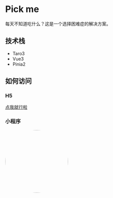 # Pick me

每天不知道吃什么？这是一个选择困难症的解决方案。

## 技术栈

- Taro3
- Vue3
- Pinia2

## 如何访问

### H5

[点我就行啦](https://lexmin0412.github.io/pick-me/)

### 小程序

<img src="https://lexmin.oss-cn-hangzhou.aliyuncs.com/statics/pick-me/images/gh_e87c955b6cb4_1280.jpg" width="200" height="200" style="border-radius: 100px" />
